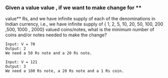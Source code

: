 ### Given a value **value** , if we want to make change for **

value** Rs, and we have infinite supply of each of the denominations in Indian currency, i.e., we have infinite supply
of { 1, 2, 5, 10, 20, 50, 100, 200 ,500, 1000 , 2000} valued coins/notes, what is the minimum number of coins and/or
notes needed to make the change?

```
Input: V = 70
Output: 2
We need a 50 Rs note and a 20 Rs note.

Input: V = 121
Output: 3
We need a 100 Rs note, a 20 Rs note and a 1 Rs coin. 
```
